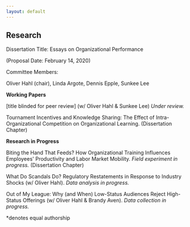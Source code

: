 ```yaml
---
layout: default
---
```


## Research

Dissertation Title: Essays on Organizational Performance 

(Proposal Date: February 14, 2020)

Committee Members: 

Oliver Hahl (chair), Linda Argote, Dennis Epple, Sunkee Lee

**Working Papers**

[title blinded for peer review] (w/ Oliver Hahl & Sunkee Lee) _Under review._

Tournament Incentives and Knowledge Sharing: The Effect of Intra-Organizational Competition on Organizational Learning. (Dissertation Chapter)



**Research in Progress**

Biting the Hand That Feeds? How Organizational Training Influences Employees' Productivity and Labor Market Mobility. _Field experiment in progress._ (Dissertation Chapter)

What Do Scandals Do? Regulatory Restatements in Response to Industry Shocks (w/ Oliver Hahl). _Data analysis in progress._

Out of My League: Why (and When) Low-Status Audiences Reject High-Status Offerings (w/ Oliver Hahl & Brandy Aven). _Data collection in progress._

*denotes equal authorship
